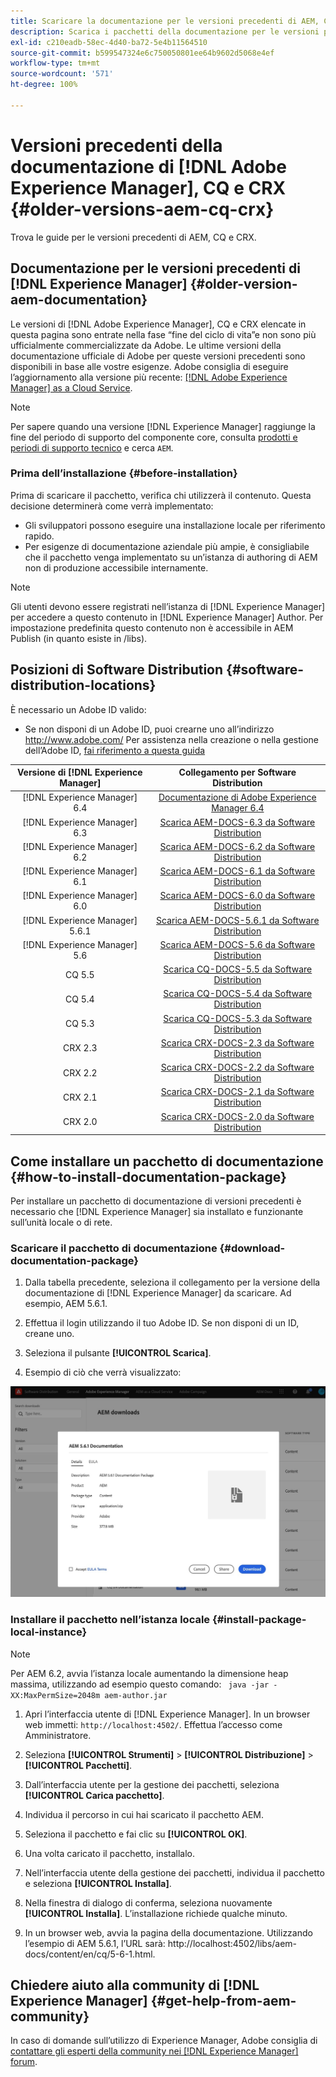 ```yaml
---
title: Scaricare la documentazione per le versioni precedenti di AEM, CQ e CRX
description: Scarica i pacchetti della documentazione per le versioni precedenti di Adobe Experience Manager, CQ e CRX.
exl-id: c210eadb-58ec-4d40-ba72-5e4b11564510
source-git-commit: b599547324e6c750050801ee64b9602d5068e4ef
workflow-type: tm+mt
source-wordcount: '571'
ht-degree: 100%

---
```


# Versioni precedenti della documentazione di [!DNL Adobe Experience Manager], CQ e CRX {#older-versions-aem-cq-crx}

Trova le guide per le versioni precedenti di AEM, CQ e CRX.

## Documentazione per le versioni precedenti di [!DNL Experience Manager] {#older-version-aem-documentation}

Le versioni di [!DNL Adobe Experience Manager], CQ e CRX elencate in questa pagina sono entrate nella fase “fine del ciclo di vita”e non sono più ufficialmente commercializzate da Adobe. Le ultime versioni della documentazione ufficiale di Adobe per queste versioni precedenti sono disponibili in base alle vostre esigenze. Adobe consiglia di eseguire l’aggiornamento alla versione più recente: [[!DNL Adobe Experience Manager] as a Cloud Service](https://experienceleague.adobe.com/it/docs/experience-manager-cloud-service).

>[!NOTE]
>
>Per sapere quando una versione [!DNL Experience Manager] raggiunge la fine del periodo di supporto del componente core, consulta [prodotti e periodi di supporto tecnico](https://helpx.adobe.com/it/support/programs/eol-matrix.html) e cerca `AEM`.

### Prima dell’installazione {#before-installation}

Prima di scaricare il pacchetto, verifica chi utilizzerà il contenuto. Questa decisione determinerà come verrà implementato:

* Gli sviluppatori possono eseguire una installazione locale per riferimento rapido.
* Per esigenze di documentazione aziendale più ampie, è consigliabile che il pacchetto venga implementato su un’istanza di authoring di AEM non di produzione accessibile internamente.

>[!NOTE]
>
>Gli utenti devono essere registrati nell’istanza di [!DNL Experience Manager] per accedere a questo contenuto in [!DNL Experience Manager] Author. Per impostazione predefinita questo contenuto non è accessibile in AEM Publish (in quanto esiste in /libs).

## Posizioni di Software Distribution {#software-distribution-locations}

È necessario un Adobe ID valido:

* Se non disponi di un Adobe ID, puoi crearne uno all’indirizzo http://www.adobe.com/
Per assistenza nella creazione o nella gestione dell’Adobe ID, [fai riferimento a questa guida](https://helpx.adobe.com/it/manage-account.html)

| Versione di [!DNL Experience Manager] | Collegamento per Software Distribution |
|:-----------:|:--------------------------------------------------:|
| [!DNL Experience Manager] 6.4 | [Documentazione di Adobe Experience Manager 6.4](https://experienceleague.adobe.com/it/docs/experience-manager-64) |
| [!DNL Experience Manager] 6.3 | [Scarica AEM-DOCS-6.3 da Software Distribution](https://experience.adobe.com/#/downloads/content/software-distribution/en/aem.html?package=/content/software-distribution/en/details.html/content/dam/aem/public/adobe/packages/aem-docs/aem-docs-6-3.zip) |
| [!DNL Experience Manager] 6.2 | [Scarica AEM-DOCS-6.2 da Software Distribution](https://experience.adobe.com/#/downloads/content/software-distribution/en/aem.html?package=/content/software-distribution/en/details.html/content/dam/aem/public/adobe/packages/aem-docs/aem-docs-6-2.zip) |
| [!DNL Experience Manager] 6.1 | [Scarica AEM-DOCS-6.1 da Software Distribution](https://experience.adobe.com/#/downloads/content/software-distribution/en/aem.html?package=/content/software-distribution/en/details.html/content/dam/aem/public/adobe/packages/aem-docs/aem-docs-6-1.zip) |
| [!DNL Experience Manager] 6.0 | [Scarica AEM-DOCS-6.0 da Software Distribution](https://experience.adobe.com/#/downloads/content/software-distribution/en/aem.html?package=/content/software-distribution/en/details.html/content/dam/aem/public/adobe/packages/aem-docs/aem-docs-6-0.zip) |
| [!DNL Experience Manager] 5.6.1 | [Scarica AEM-DOCS-5.6.1 da Software Distribution](https://experience.adobe.com/#/downloads/content/software-distribution/en/aem.html?package=/content/software-distribution/en/details.html/content/dam/aem/public/adobe/packages/aem-docs/aem-docs-5-6-1.zip) |
| [!DNL Experience Manager] 5.6 | [Scarica AEM-DOCS-5.6 da Software Distribution](https://experience.adobe.com/#/downloads/content/software-distribution/en/aem.html?package=/content/software-distribution/en/details.html/content/dam/aem/public/adobe/packages/aem-docs/aem-docs-5-6.zip) |
| CQ 5.5 | [Scarica CQ-DOCS-5.5 da Software Distribution](https://experience.adobe.com/#/downloads/content/software-distribution/en/aem.html?package=%2Fcontent%2Fsoftware-distribution%2Fen%2Fdetails.html%2Fcontent%2Fdam%2Faem%2Fpublic%2Fadobe%2Fpackages%2Faem-docs%2Faem-docs-5-5.zip) |
| CQ 5.4 | [Scarica CQ-DOCS-5.4 da Software Distribution](https://experience.adobe.com/#/downloads/content/software-distribution/en/aem.html?package=/content/software-distribution/en/details.html/content/dam/aem/public/adobe/packages/aem-docs/aem-docs-5-4.zip) |
| CQ 5.3 | [Scarica CQ-DOCS-5.3 da Software Distribution](https://experience.adobe.com/#/downloads/content/software-distribution/en/aem.html?package=/content/software-distribution/en/details.html/content/dam/aem/public/adobe/packages/aem-docs/aem-docs-5-3.zip) |
| CRX 2.3 | [Scarica CRX-DOCS-2.3 da Software Distribution](https://experience.adobe.com/#/downloads/content/software-distribution/en/aem.html?package=/content/software-distribution/en/details.html/content/dam/aem/public/adobe/packages/aem-docs/crx-docs-2-3.zip) |
| CRX 2.2 | [Scarica CRX-DOCS-2.2 da Software Distribution](https://experience.adobe.com/#/downloads/content/software-distribution/en/aem.html?package=/content/software-distribution/en/details.html/content/dam/aem/public/adobe/packages/aem-docs/crx-docs-2-2.zip) |
| CRX 2.1 | [Scarica CRX-DOCS-2.1 da Software Distribution](https://experience.adobe.com/#/downloads/content/software-distribution/en/aem.html?package=/content/software-distribution/en/details.html/content/dam/aem/public/adobe/packages/aem-docs/crx-docs-2-1.zip) |
| CRX 2.0 | [Scarica CRX-DOCS-2.0 da Software Distribution](https://experience.adobe.com/#/downloads/content/software-distribution/en/aem.html?package=/content/software-distribution/en/details.html/content/dam/aem/public/adobe/packages/aem-docs/crx-docs-2-0.zip) |

## Come installare un pacchetto di documentazione {#how-to-install-documentation-package}

Per installare un pacchetto di documentazione di versioni precedenti è necessario che [!DNL Experience Manager] sia installato e funzionante sull’unità locale o di rete.

### Scaricare il pacchetto di documentazione {#download-documentation-package}

1. Dalla tabella precedente, seleziona il collegamento per la versione della documentazione di [!DNL Experience Manager] da scaricare. Ad esempio, AEM 5.6.1.

1. Effettua il login utilizzando il tuo Adobe ID. Se non disponi di un ID, creane uno.

1. Seleziona il pulsante **[!UICONTROL Scarica]**.

1. Esempio di ciò che verrà visualizzato:

![Esempio di Software Distribution](assets/screen_shot_2020-07-10at161922.jpg)

### Installare il pacchetto nell’istanza locale {#install-package-local-instance}

>[!NOTE]
>
>Per AEM 6.2, avvia l’istanza locale aumentando la dimensione heap massima, utilizzando ad esempio questo comando: ` java -jar -XX:MaxPermSize=2048m aem-author.jar`

1. Apri l’interfaccia utente di [!DNL Experience Manager]. In un browser web immetti: `http://localhost:4502/`. Effettua l’accesso come Amministratore.

1. Seleziona **[!UICONTROL Strumenti]** > **[!UICONTROL Distribuzione]** > **[!UICONTROL Pacchetti]**.

1. Dall’interfaccia utente per la gestione dei pacchetti, seleziona **[!UICONTROL Carica pacchetto]**.

1. Individua il percorso in cui hai scaricato il pacchetto AEM.

1. Seleziona il pacchetto e fai clic su **[!UICONTROL OK]**.

1. Una volta caricato il pacchetto, installalo.

1. Nell’interfaccia utente della gestione dei pacchetti, individua il pacchetto e seleziona **[!UICONTROL Installa]**.

1. Nella finestra di dialogo di conferma, seleziona nuovamente **[!UICONTROL Installa]**. L’installazione richiede qualche minuto.

1. In un browser web, avvia la pagina della documentazione. Utilizzando l’esempio di AEM 5.6.1, l’URL sarà: http://localhost:4502/libs/aem-docs/content/en/cq/5-6-1.html.

## Chiedere aiuto alla community di [!DNL Experience Manager] {#get-help-from-aem-community}

In caso di domande sull’utilizzo di Experience Manager, Adobe consiglia di [contattare gli esperti della community nei  [!DNL Experience Manager] forum](https://experienceleaguecommunities.adobe.com/t5/adobe-experience-manager/ct-p/adobe-experience-manager-community).
